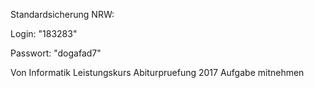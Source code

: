 Standardsicherung NRW:

Login: "183283"

Passwort: "dogafad7"

Von Informatik Leistungskurs Abiturpruefung 2017 Aufgabe mitnehmen